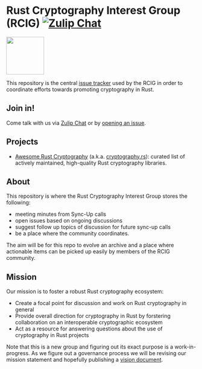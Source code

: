 # Rust Cryptography Interest Group (RCIG) [![Zulip Chat][chat-img]][Zulip Chat]

<img src="https://raw.githubusercontent.com/The-DevX-Initiative/RCIG_Coordination_Repo/main/mascot.png" width="100px">

This repository is the central [issue tracker] used by the RCIG in order to
coordinate efforts towards promoting cryptography in Rust.

## Join in!

Come talk with us via [Zulip Chat] or by [opening an issue].

## Projects

- [Awesome Rust Cryptography][cryptography.rs] (a.k.a. [cryptography.rs]):
  curated list of  actively maintained, high-quality Rust cryptography libraries.

## About

This repository is where the Rust Cryptography Interest Group stores the following:

- meeting  minutes from Sync-Up calls
- open issues based on ongoing discussions
- suggest follow  up topics of discussion for future sync-up calls
- be a place where the community  coordinates.

The aim will be for this repo to evolve an archive and a place where actionable items can be
picked up easily by members of the RCIG community.

## Mission

Our mission is to foster a robust Rust cryptography ecosystem:

- Create a focal point for discussion and work on Rust cryptography in general
- Provide overall direction for cryptography in Rust by forstering collaboration on an interoperable cryptographic ecosystem
- Act as a resource for answering questions about the use of cryptography in Rust projects

Note that this is a new group and figuring out its exact purpose is a work-in-progress.
As we figure out a governance process we will be revising our mission statement and
hopefully publishing a [vision document].

[issue tracker]: https://github.com/The-DevX-Initiative/RCIG_Coordination_Repo/issues
[opening an issue]: https://github.com/The-DevX-Initiative/RCIG_Coordination_Repo/issues/new/choose
[vision document]: https://github.com/The-DevX-Initiative/RCIG_Coordination_Repo/issues/4
[Zulip Chat]: https://rcig.zulipchat.com/
[chat-img]: https://img.shields.io/badge/zulip-join_chat-blue.svg?logo=zulip
[cryptography.rs]: https://cryptography.rs
